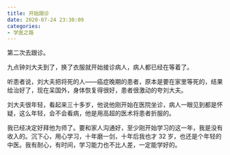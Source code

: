 ```yaml
---
title: 开始跟诊
date: 2020-07-24 23:30:09
categories:
- 学医之路
---
```


第二次去跟诊。

九点钟刘大夫到了，换了衣服就开始接诊病人，病人都已经在等着了。

听患者说，刘大夫把将死的人——癌症晚期的患者，原本是要在家里等死的，结果给治好了，现在呆国外，身体恢复得很好，患者很激动的夸刘大夫。

刘大夫很年轻，看起来三十多岁，他说他刚开始在医院坐诊，病人一眼见到都是怀疑，这么年轻，会不会看病，他是用高超的医术将患者折服的。

我已经决定好拜他为师了。要和家人沟通好，至少刚开始学习的这一年，我是没有收入的。沉下心，用心学习，十年磨一剑，十年后我也才 32 岁，也还是个年轻的中医。我有耐心，有时间，学习能力也不比人差，一定能学好的。